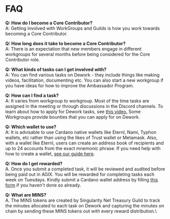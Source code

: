 # FAQ

**Q: How do I become a Core Contributor?** \
A: Getting involved with WorkGroups and Guilds is how you work towards becoming a Core Contributor.

**Q: How long does it take to become a Core Contributor?**\
A: There is an expectation that new members engage in different workgroups for several months before being considered for the Core Contributor role.

**Q: What kinds of tasks can I get involved with?** \
A: You can find various tasks on Dework - they include things like making videos, facilitation, documenting etc. You can also start a new workgroup if you have ideas for how to improve the Ambassador Program.

**Q: How can I find a task?** \
A: It varies from workgroup to workgroup. Most of the time tasks are assigned in the meeting or through discussions in the Discord channels. To learn about how to apply for Dework tasks, see [this video.](https://youtu.be/uCtXpnPQnaA) Some Workgroups provide bounties that you can apply for on Dework.

**Q: Which wallet to use?** \
A: It is advisable to use Cardano native wallets like Eternl, Nami, Typhon wallets, etc rather than using the likes of Trust wallet or Metamask. Also, with a wallet like Eternl, users can create an address book of recipients and up to 24 accounts from the exact mnemonic phrase. If you need help with how to create a wallet, [see our guide here](https://docs.google.com/document/d/1t4kGaNOLLkI-xwJyg32s\_OrR4ojV3ODI1xmiUbxaQG0/edit?usp=sharing).

**Q: How do I get rewarded?** \
A. Once you submit a completed task, it will be reviewed and audited before being paid out in AGIX. You will be rewarded for completing tasks each week on Tuesdays. Kindly submit a Cardano wallet address by filling [this form](https://forms.gle/cxjPBEMH6AEYuLnRA) if you haven't done so already.

**Q: What are MINS?** \
A. The MINS tokens are created by Singularity Net Treasury Guild to track the minutes allocated to each task on Dework and capturing the minutes on chain by sending these MINS tokens out with every reward distribution.\


&#x20;
